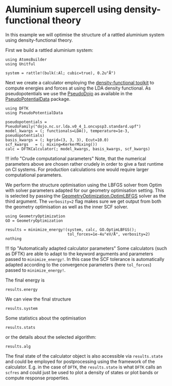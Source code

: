 # Aluminium supercell using density-functional theory

In this example we will optimise the structure of a rattled
aluminium system using density-functional theory.

First we build a rattled aluminium system:

```@example dftk-aluminium
using AtomsBuilder
using Unitful

system = rattle!(bulk(:Al; cubic=true), 0.2u"Å")
```

Next we create a calculator employing the
[density-functional toolkit](https://dftk.org/)
to compute energies and forces at using the LDA density functional.
As pseudopotentials we use the [PseudoDojo](http://pseudo-dojo.org) as available
in the [PseudoPotentialData](https://github.com/JuliaMolSim/PseudoPotentialData.jl/)
package.
```@example dftk-aluminium
using DFTK
using PseudoPotentialData

pseudopotentials = PseudoFamily("dojo.nc.sr.lda.v0_4_1.oncvpsp3.standard.upf")
model_kwargs = (; functionals=LDA(), temperature=1e-3, pseudopotentials)
basis_kwargs = (; kgrid=(3, 3, 3), Ecut=10.0)
scf_kwargs   = (; mixing=KerkerMixing())
calc = DFTKCalculator(; model_kwargs, basis_kwargs, scf_kwargs)
```

!!! info "Crude computational parameters"
    Note, that the numerical parameters above are chosen rather crudely in order
    to give a fast runtime on CI systems. For production calculations one would
    require larger computational parameters.

We perform the structure optimisation using the LBFGS solver
from Optim with solver parameters adapted for our geometry optimisation setting.
This is selected by passing the [GeometryOptimization.OptimLBFGS](@ref)
solver as the third argument. The `verbosity=2` flag makes sure we get
output from both the geometry optimisation as well as the inner SCF solver.

```@example dftk-aluminium
using GeometryOptimization
GO = GeometryOptimization

results = minimize_energy!(system, calc, GO.OptimLBFGS();
                           tol_forces=1e-4u"eV/Å", verbosity=2)
nothing
```

!!! tip "Automatically adapted calculator parameters"
    Some calculators (such as DFTK) are able to adapt to the keyword arguments
    and parameters passed to `minimize_energy!`. In this case the SCF tolerance
    is automatically adapted according to the convergence parameters
    (here `tol_forces`) passed to `minimize_energy!`.

The final energy is
```@example dftk-aluminium
results.energy
```

We can view the final structure
```@example dftk-aluminium
results.system
```

Some statistics about the optimisation
```@example dftk-aluminium
results.stats
```
or the details about the selected algorithm:
```@example dftk-aluminium
results.alg
```

The final state of the calculator object is also accessible
via `results.state` and could be employed for postprocessing
using the framework of the calculator. E.g. in the case
of `DFTK`, the `results.state` is what `DFTK` calls an `scfres`
and could just be used to plot a density of states or plot
bands or compute response properties.
